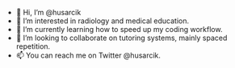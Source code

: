 - 👋 Hi, I’m @husarcik
- 👀 I’m interested in radiology and medical education.
- 🌱 I’m currently learning how to speed up my coding workflow.
- 💞️ I’m looking to collaborate on tutoring systems, mainly spaced repetition.
- 📫 You can reach me on Twitter @husarcik.

<!---
husarcik/husarcik is a ✨ special ✨ repository because its `README.md` (this file) appears on your GitHub profile.
You can click the Preview link to take a look at your changes.
--->
